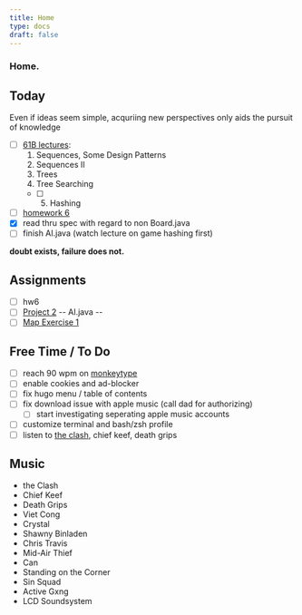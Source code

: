 ```yaml
---
title: Home
type: docs 
draft: false
---
```


### Home.

## Today 
Even if ideas seem simple, acquriing new perspectives only aids the pursuit of knowledge

- [ ] [61B lectures](https://bcourses.berkeley.edu/courses/1513117/external_tools/78985):
    1. Sequences, Some Design Patterns
    2. Sequences II
    3. Trees
    4. Tree Searching
    - [ ] 5. Hashing
- [ ] [homework 6](https://inst.eecs.berkeley.edu/~cs61b/sp22/materials/hw/hw6/index.html#f-submission)
- [x] read thru spec with regard to non Board.java 
- [ ] finish AI.java (watch lecture on game hashing first)

 **doubt exists, failure does not.**


## Assignments 
- [ ] hw6
- [ ] [Project 2](https://inst.eecs.berkeley.edu/~cs61b/sp22/materials/proj/proj2/index.html) -- AI.java -- 
- [ ] [Map Exercise 1](https://smccd.instructure.com/courses/41664/assignments/1007748)

## Free Time / To Do 
- [ ] reach 90 wpm on [monkeytype](https://monkeytype.com)
- [ ] enable cookies and ad-blocker 
- [ ] fix hugo menu / table of contents 
- [ ] fix download issue with apple music (call dad for authorizing)
    - [ ] start investigating seperating apple music accounts
- [ ] customize terminal and bash/zsh profile
- [ ] listen to [the clash](https://music.apple.com/us/album/london-calling/684811762), chief keef, death grips 

## Music 
- the Clash
- Chief Keef
- Death Grips
- Viet Cong 
- Crystal 
- Shawny Binladen 
- Chris Travis 
- Mid-Air Thief 
- Can 
- Standing on the Corner
- Sin Squad 
- Active Gxng 
- LCD Soundsystem
